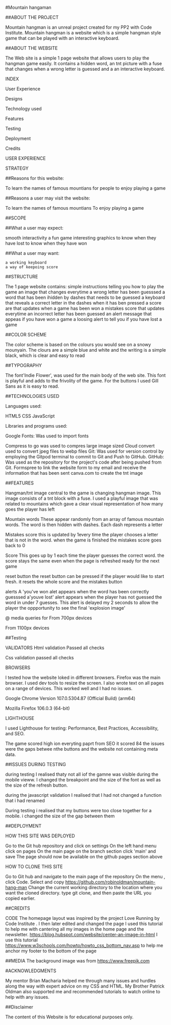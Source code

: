 #Mountain hangaman 



##ABOUT THE PROJECT

Mountain hangman is an unreal project created for my PP2 with Code Institute. Mountain hangman is a website which is a simple hangman style game that can be played with an interactive keyboard.

##ABOUT THE WEBSITE

The Web site is a simple 1 page website that allows users to play the hangman game easily. It contains a hidden word, an tnt picture with a fuse that changes when a wrong letter is guessed and a an interactive keyboard.

INDEX

User Experience

Designs

Technology used

Features

Testing

Deployment

Credits

USER EXPERIENCE

STRATEGY

##Reasons for this website:

To learn the names of famous mountians
for people to enjoy playing a game 

##Reasons a user may visit the website:

To learn the names of famous mountians
To enjoy playing a game 

##SCOPE

##What a user may expect:

smooth interactivity
a fun game
interesting graphics
to know when they have lost
to know when they have won

##What a user may want:

    a working keyboard
    a way of keepoing score



##STRUCTURE

The 1 page website contains: 
simple instructions telling you how to play the game
an image that changes everytime a wrong letter has been guesssed
a word that has been ihidden by dashes that needs to be guessed
a keyboard that reveals a correct letter in the dashes when it has ben pressed
a score are that updates when a game has been won
a mistakes score that updates everytime an incorrect letter has been guessed
an alert message that appeas if you have won a game
a loosing alert to tell you if you have lost a game



##COLOR SCHEME

The color scheme is based on the colours you would see on a snowy mounyain. The clours are a simple blue and white and the writing is a simple black, which is clear and easy to read


##TYPOGRAPHY

The font'Indie Flower', was used for the main body of the web site. This font is playful and adds to the frivolity of the game. For the buttons I used Gill Sans as it is easy to read. 

##TECHNOLOGIES USED

Languages used:

HTML5
CSS
JavaScript

Libraries and programs used:

Google Fonts: Was used to import fonts
    
Compress to go was used to compres large image sized
Cloud convert used to convert jpeg files to webp files
Git: Was used for version control by employing the Gitpod terminal to commit to Git and Push to GitHub.
GitHub: Was used as the repository for the project's code after being pushed from Git.
Formspree to link the website form to my email and receive the information that has been sent
canva.com to create the tnt image

##FEATURES

   

Hangman/tnt image
central to the game is changing hangman image. 
This image consists of a tnt block with a fuse. I used a playful image that was related to mountains which gave a clear visual representation of how many goes the player has left


Mountain words
These appear randomly  from an array of famous mountain words. 
The word is then hidden with dashes. Each dash represents a letter 


Mistakes score
this is updated by 1every time the player chooses a letter that is not in the word.
when the game is finished the mistakes score goes back to 0


Score
This goes up by 1 each time the player guesses the correct word.
the score stays the same even when the page is refreshed ready for the next game

    
reset button
the reset button can be pressed if the player would like to start fresh.
it resets the whole score and the mistakes button


alerts
A 'you've won alet appears when the word has been correctly guesssed
a'youve lost' alert appears when the player has not guessed the word in under 7 guesses. This alert is delayed my 2 seconds to allow the player the oppportunity to see the final 'explosion image'




@ media queries for
From 700px devices



From 1100px devices




##Testing

VALIDATORS
Html validation
Passed all checks



Css validation 
passed all checks



BROWSERS

I tested how the website loked in different browsers. Firefox was the main browser. I used dev tools to resize the screen. I also wrote text on all pages on a range of devices. This worked well and I had no issues.

Google Chrome Version 107.0.5304.87 (Official Build) (arm64)

Mozilla Firefox 106.0.3 (64-bit)

LIGHTHOUSE

I used Lighthouse for testing: Performance, Best Practices, Accessibility, and SEO.


The game scored high ion everyting paprt from SEO it scored 84
the issues were the gaps betwee nthe buttons and the website not containing meta data.

    
##ISSUES DURING TESTING

during testing I realised thaty not all iof the gamne was visible during the mobile vieww. I changed the breakpoint and the size of the font as well as the size of the refresh button.

during the javascript validation I realised that I had not changed a function that i had renamed

During testing i realised that my buttons were too close together for a mobile. i changed the size of the gap between them





##DEPLOYMENT

HOW THIS SITE WAS DEPLOYED

Go to the Git hub repository and click on settings
On the left hand menu click on pages
On the main page on the branch section click 'main' and save
The page should now be available on the github pages section above

HOW TO CLONE THIS SITE

Go to Git hub and navigate to the main page of the repository
On the menu , click Code.
Select and copy https://github.com/robinoldman/mountain-hang-man
Change the current working directory to the location where you want the cloned directory.
type git clone, and then paste the URL you copied earlier.

##CREDITS

CODE
The homepage layout was inspired by the project Love Running by Code Institute . I then later edited and changed the page
I used this tutorial to help me with cantering all my images in the home page and the newsletter. https://blog.hubspot.com/website/center-an-image-in-html
I use this tutorial https://www.w3schools.com/howto/howto_css_bottom_nav.asp to help me anchor my footer to the bottom of the page
   
##MEDIA
The background image was from https://www.freepik.com

#ACKNOWLEDGMENTS

My mentor Brian Macharia helped me through many issues and hurdles along the way with expert advice on my CSS and HTML. My Brother Patrick Oldman also supported me and recommended tutorials to watch online to help with any issues.

##Disclaimer

The content of this Website is for educational purposes only.